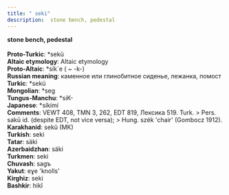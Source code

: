 ```yaml
---
title: " seki"
description:  stone bench, pedestal
---
```

<strong> stone bench, pedestal</strong><br><br>
<strong>Proto-Turkic</strong>:  *sekü<br>
<strong>Altaic etymology</strong>:  Altaic etymology<br>
<strong> Proto-Altaic</strong>:  *sík`e ( ~ -k-)<br>
<strong>Russian meaning</strong>:  каменное или глинобитное сиденье, лежанка, помост<br>
<strong>Turkic</strong>:  *sekü<br>
<strong>Mongolian</strong>:  *seg<br>
<strong>Tungus-Manchu</strong>:  *siK-<br>
<strong>Japanese</strong>:  *síkímí<br>
<strong>Comments</strong>:  VEWT 408, TMN 3, 262, EDT 819, Лексика 519. Turk. > Pers. sakū id. (despite EDT, not vice versa); > Hung. szék 'chair' (Gombocz 1912).<br>
<strong>Karakhanid</strong>:  sekü (MK)<br>
<strong>Turkish</strong>:  seki<br>
<strong>Tatar</strong>:  säki<br>
<strong>Azerbaidzhan</strong>:  säki<br>
<strong>Turkmen</strong>:  seki<br>
<strong>Chuvash</strong>:  sagъ<br>
<strong>Yakut</strong>:  eɣe 'knolls'<br>
<strong>Kirghiz</strong>:  seki<br>
<strong>Bashkir</strong>:  hikĭ<br>


